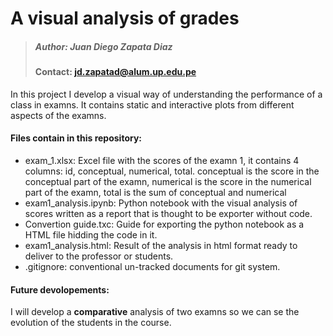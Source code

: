 # A visual analysis of grades
> ##### Author: Juan Diego Zapata Diaz
> #### Contact: jd.zapatad@alum.up.edu.pe

In this project I develop a visual way of understanding the performance of a class in examns. It contains static and interactive plots from different aspects of the examns. 

#### Files contain in this repository: 

  - exam_1.xlsx: Excel file with the scores of the examn 1, it contains 4 columns: id, conceptual, numerical, total. conceptual is the score in the conceptual part of the examn, numerical is the score in the numerical part of the examn, total is the sum of conceptual and numerical
  - exam1_analysis.ipynb: Python notebook with the visual analysis of scores written as a report that is thought to be exporter without code.
  - Convertion guide.txc: Guide for exporting the python notebook as a HTML file hidding the code in it.
  - exam1_analysis.html: Result of the analysis in html format ready to deliver to the professor or students. 
  - .gitignore: conventional un-tracked documents for git system.
  
  
#### Future devolopements: 
I will develop a **comparative** analysis of two examns so we can se the evolution of the students in the course.
